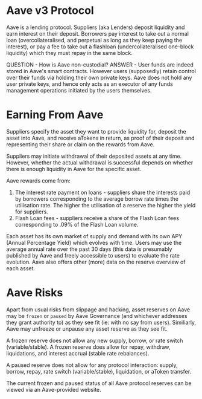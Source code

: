 # Aave v3 Protocol

Aave is a lending protocol. Suppliers (aka Lenders) deposit liquidity and earn interest on their deposit. Borrowers pay interest to take out a normal loan (overcollateralised, and perpetual as long as they keep paying the interest), or pay a fee to take out a flashloan (undercollateralised one-block liquidity) which they must repay in the same block.

QUESTION - How is Aave non-custodial?
ANSWER - User funds are indeed stored in Aave's smart contracts. However users (supposedly) retain control over their funds via holding their own private keys. Aave does not hold any user private keys, and hence only acts as an executor of any funds management operations initiated by the users themselves.

# Earning From Aave

Suppliers specify the asset they want to provide liquidity for, deposit the asset into Aave, and receive aTokens in return, as proof of their deposit and representing their share or claim on the rewards from Aave.

Suppliers may initiate withdrawal of their deposited assets at any time. However, whether the actual withdrawal is successful depends on whether there is enough liquidity in Aave for the specific asset.

Aave rewards come from:
1. The interest rate payment on loans - suppliers share the interests paid by borrowers corresponding to the average borrow rate times the utilisation rate. The higher the utilisation of a reserve the higher the yield for suppliers.
2. Flash Loan fees - suppliers receive a share of the Flash Loan fees corresponding to .09% of the Flash Loan volume.

Each asset has its own market of supply and demand with its own APY (Annual Percentage Yield) which evolves with time. Users may use the average annual rate over the past 30 days (this data is presumably published by Aave and freely accessible to users) to evaluate the rate evolution. Aave also offers other (more) data on the reserve overview of each asset.

# Aave Risks

Apart from usual risks from slippage and hacking, asset reserves on Aave may be `frozen` or `paused` by Aave Governance (and whichever addresses they grant authority to) as they see fit (ie: with no say from users). Similiarly, Aave may unfreeze or unpause any asset reserve as they see fit.

A frozen reserve does not allow any new supply, borrow, or rate switch (variable/stable). A frozen reserve does allow for repay, withdraw, liquidations, and interest accrual (stable rate rebalances).

A paused reserve does not allow for any protocol interaction: supply, borrow, repay, rate switch (variable/stable), liquidation, or aToken transfer.

The current frozen and paused status of all Aave protocol reserves can be viewed via an Aave-provided website.